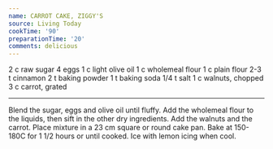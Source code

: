 ```yaml
---
name: CARROT CAKE, ZIGGY'S
source: Living Today
cookTime: '90'
preparationTime: '20'
comments: delicious
---
```


2 c raw sugar
4 eggs
1 c light olive oil
1 c wholemeal flour
1 c plain flour
2-3 t cinnamon
2 t baking powder
1 t baking soda
1/4 t salt
1 c walnuts, chopped
3 c carrot, grated

---

Blend the sugar, eggs and olive oil until fluffy.  Add the wholemeal flour to the liquids, then sift in the other dry ingredients.  Add the walnuts and the carrot.  Place mixture in a 23 cm square or round cake pan.  Bake at 150-180C for 1 1/2 hours or until cooked.  Ice with lemon icing when cool.

